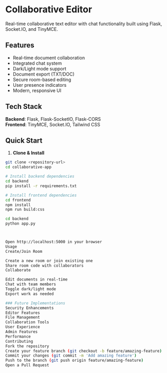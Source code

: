 # Collaborative Editor

Real-time collaborative text editor with chat functionality built using Flask, Socket.IO, and TinyMCE.

## Features

- Real-time document collaboration
- Integrated chat system
- Dark/Light mode support
- Document export (TXT/DOC)
- Secure room-based editing
- User presence indicators
- Modern, responsive UI

## Tech Stack

**Backend**: Flask, Flask-SocketIO, Flask-CORS  
**Frontend**: TinyMCE, Socket.IO, Tailwind CSS

## Quick Start

1. **Clone & Install**
```bash
git clone <repository-url>
cd collaborative-app

# Install backend dependencies
cd backend
pip install -r requirements.txt

# Install frontend dependencies
cd frontend
npm install
npm run build:css

cd backend
python app.py



Open http://localhost:5000 in your browser
Usage
Create/Join Room

Create a new room or join existing one
Share room code with collaborators
Collaborate

Edit documents in real-time
Chat with team members
Toggle dark/light mode
Export work as needed

### Future Implementations
Security Enhancements
Editor Features
File Management
Collaboration Tools
User Experience
Admin Features
Performance
Contributing
Fork the repository
Create your feature branch (git checkout -b feature/amazing-feature)
Commit your changes (git commit -m 'Add amazing feature')
Push to the branch (git push origin feature/amazing-feature)
Open a Pull Request
